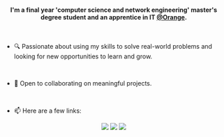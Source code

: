 <h4 align="center">I'm a final year 'computer science and network engineering' master's degree student and an apprentice in IT <a href="https://www.orange.com/">@Orange</a>.</h4>

<br>

* 🔍 Passionate about using my skills to solve real-world problems and looking for new opportunities to learn and grow.

<br>

* 🤝 Open to collaborating on meaningful projects.

<br>

* 📫 Here are a few links:

<div align="center">
  
  [<img src="https://img.shields.io/badge/github-%2312100E.svg?&style=for-the-badge&logo=github&logoColor=white&color=black" />](https://github.com/aminenaim)
  [<img src="https://img.shields.io/badge/gitlab-%2312100E.svg?&style=for-the-badge&logo=gitlab&logoColor=white&color=9b51e0" />](https://gitlab.com/aminenaim)
  [<img src="https://img.shields.io/badge/linkedin-%230077B5.svg?&style=for-the-badge&logo=linkedin&logoColor=white" />](https://www.linkedin.com/in/aminenaim/)

</div>

